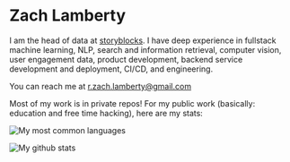 # Zach Lamberty

I am the head of data at [storyblocks](https://www.storyblocks.com/). I have deep experience in fullstack machine learning, NLP, search and information retrieval, computer vision, user engagement data, product development, backend service development and deployment, CI/CD, and engineering.

You can reach me at r.zach.lamberty@gmail.com

Most of my work is in private repos! For my public work (basically: education and free time hacking), here are my stats:

![My most common languages](https://github-readme-stats.vercel.app/api/top-langs?username=rzachlamberty&show_icons=true&locale=en&layout=compact)

![My github stats](https://github-readme-stats.vercel.app/api?username=rzachlamberty&include_all_commits=true&count_private=true&show_icons=true&line_height=20&title_color=2B5BBD&icon_color=1124BB&text_color=A1A1A1&bg_color=0,000000,130F40)
